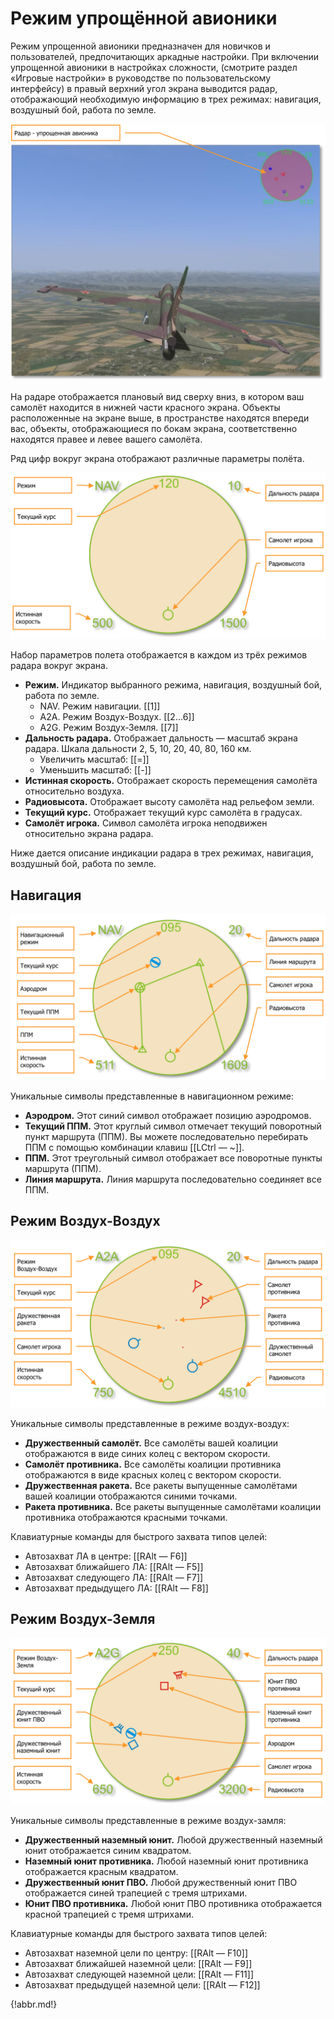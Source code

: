 # Режим упрощённой авионики

Режим упрощенной авионики предназначен для новичков и пользователей, предпочитающих аркадные настройки. При включении упрощенной авионики в настройках сложности, (смотрите раздел «Игровые настройки» в руководстве по пользовательскому интерфейсу) в правый верхний угол экрана выводится радар, отображающий необходимую информацию в трех режимах: навигация, воздушный бой, работа по земле.

![Отображение радара в режиме упрощенной авионики](img/02-01.png)

На радаре отображается плановый вид сверху вниз, в котором ваш самолёт находится в нижней части красного экрана. Объекты расположенные на экране выше, в пространстве находятся впереди вас, объекты, отображающиеся по бокам экрана, соответственно находятся правее и левее вашего самолёта.

Ряд цифр вокруг экрана отображают различные параметры полёта.

![Символы, присутствующие во всех режимах](img/02-02.png)

Набор параметров полета отображается в каждом из трёх режимов радара вокруг экрана.

- **Режим.** Индикатор выбранного режима, навигация, воздушный бой, работа по земле.
    - NAV. Режим навигации. [[1]]
    - A2A. Режим Воздух-Воздух. [[2...6]]
    - A2G. Режим Воздух-Земля. [[7]]
- **Дальность радара.** Отображает дальность — масштаб экрана радара. Шкала дальности 2, 5, 10, 20, 40, 80, 160 км.
    - Увеличить масштаб: [[=]]
    - Уменьшить масштаб: [[-]]
- **Истинная скорость.** Отображает скорость перемещения самолёта относительно воздуха.
- **Радиовысота.** Отображает высоту самолёта над рельефом земли.
- **Текущий курс.** Отображает текущий курс самолёта в градусах.
- **Самолёт игрока.** Символ самолёта игрока неподвижен относительно экрана радара.

Ниже дается описание индикации радара в трех режимах, навигация, воздушный бой, работа по земле.

## Навигация

![Навигационный режим](img/02-03.png)

Уникальные символы представленные в навигационном режиме:

- **Аэродром.** Этот синий символ отображает позицию аэродромов.
- **Текущий ППМ.** Этот круглый символ отмечает текущий поворотный пункт маршрута (ППМ). Вы можете последовательно перебирать ППМ с помощью комбинации клавиш [[LCtrl — ~]].
- **ППМ.** Этот треугольный символ отображает все поворотные пункты маршрута (ППМ).
- **Линия маршрута.** Линия маршрута последовательно соединяет все ППМ.

## Режим Воздух-Воздух

![Режим Воздух-Воздух](img/02-04.png)

Уникальные символы представленные в режиме воздух-воздух:

- **Дружественный самолёт.** Все самолёты вашей коалиции отображаются в виде синих колец с вектором скорости.
- **Самолёт противника.** Все самолёты коалиции противника отображаются в виде красных колец с вектором скорости.
- **Дружественная ракета.** Все ракеты выпущенные самолётами вашей коалиции отображаются синими точками.
- **Ракета противника.** Все ракеты выпущенные самолётами коалиции противника отображаются красными точками.

Клавиатурные команды для быстрого захвата типов целей:

- Автозахват ЛА в центре: [[RAlt — F6]]
- Автозахват ближайшего ЛА: [[RAlt — F5]]
- Автозахват следующего ЛА: [[RAlt — F7]]
- Автозахват предыдущего ЛА: [[RAlt — F8]]

## Режим Воздух-Земля

![Режим Воздух-Земля](img/02-05.png)

Уникальные символы представленные в режиме воздух-замля:

- **Дружественный наземный юнит.** Любой дружественный наземный юнит отображается синим квадратом.
- **Наземный юнит противника.** Любой наземный юнит противника отображается красным квадратом.
- **Дружественный юнит ПВО.** Любой дружественный юнит ПВО отображается синей трапецией с тремя штрихами.
- **Юнит ПВО противника.** Любой юнит ПВО противника отображается красной трапецией с тремя штрихами.

Клавиатурные команды для быстрого захвата типов целей:

- Автозахват наземной цели по центру: [[RAlt — F10]]
- Автозахват ближайшей наземной цели: [[RAlt — F9]]
- Автозахват следующей наземной цели: [[RAlt — F11]]
- Автозахват предыдущей наземной цели: [[RAlt — F12]]

{!abbr.md!}